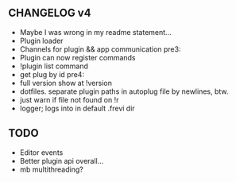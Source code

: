 ## CHANGELOG v4
- Maybe I was wrong in my readme statement...
- Plugin loader
- Channels for plugin && app communication
pre3:
- Plugin can now register commands
- !plugin list command
- get plug by id
pre4:
- full version show at !version
- dotfiles. separate plugin paths in autoplug file by newlines, btw.
- just warn if file not found on !r
- logger; logs into in default .frevi dir
## TODO
- Editor events
- Better plugin api overall...
- mb multithreading?

